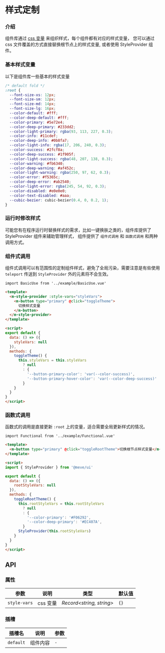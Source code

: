 # 样式定制

### 介绍

组件库通过 [css 变量](https://developer.mozilla.org/zh-CN/docs/Web/CSS/Using_CSS_custom_properties) 来组织样式，每个组件都有对应的样式变量，
您可以通过 css 文件覆盖的方式直接替换根节点上的样式变量, 或者使用 StyleProvider 组件。

### 基本样式变量

以下是组件库一些基本的样式变量

```css
/* default fold */
:root {
  --font-size-xs: 12px;
  --font-size-sm: 12px;
  --font-size-md: 14px;
  --font-size-lg: 16px;
  --color-default: #fff;
  --color-deep-default: #fff;
  --color-primary: #5e72e4;
  --color-deep-primary: #233dd2;
  --color-light-primary: rgba(93, 113, 227, 0.3);
  --color-info: #11cdef;
  --color-deep-info: #0b8fa7;
  --color-light-info: rgba(17, 206, 240, 0.3);
  --color-success: #2fcf8a;
  --color-deep-success: #1f905f;
  --color-light-success: rgba(48, 207, 138, 0.3);
  --color-warning: #fb6340;
  --color-deep-warning: #af452c;
  --color-light-warning: rgba(250, 97, 62, 0.3);
  --color-error: #f5365c;
  --color-deep-error: #ab2540;
  --color-light-error: rgba(245, 54, 92, 0.3);
  --color-disabled: #e0e0e0;
  --color-text-disabled: #aaa;
  --cubic-bezier: cubic-bezier(0.4, 0, 0.2, 1);
}
```

### 运行时修改样式

可能您有在程序运行时替换样式的需求，比如一键换肤之类的，组件库提供了 StyleProvider 组件来辅助管理样式，
组件提供了 `组件式调用` 和 `函数式调用` 和两种调用方式。

### 组件式调用

组件式调用可以有范围性的定制组件样式，避免了全局污染，需要注意是有些使用 `teleport` 传送到  `StyleProvider` 外的元素将不会生效。

```vue
import BasicUse from '../example/BasicUse.vue'
```

```html
<template>
  <m-style-provider :style-vars="styleVars">
    <m-button type="primary" @click="toggleTheme">
      切换样式变量
    </m-button>
  </m-style-provider>
</template>

<script>
export default {
  data: () => ({
    styleVars: null
  }),
  methods: {
    toggleTheme() {
      this.styleVars = this.styleVars
        ? null
        : { 
          '--button-primary-color': 'var(--color-success)',
          '--button-primary-hover-color': 'var(--color-deep-success)'
        }
    }
  }
}
</script>
```

### 函数式调用

函数式的调用是直接更新 `:root` 上的变量，适合需要全局更新样式的情况。

```vue
import Functional from '../example/Functional.vue'
```

```html
<template>
  <m-button type="primary" @click="toggleRootTheme">切换根节点样式变量</m-button>
</template>

<script>
import { StyleProvider } from '@meve/ui'

export default {
  data: () => ({
    rootStyleVars: null
  }),
  methods: {
    toggleRootTheme() {
      this.rootStyleVars = this.rootStyleVars
        ? null
        : {
          '--color-primary': '#F06292',
          '--color-deep-primary': '#EC407A',
        }
      StyleProvider(this.rootStyleVars)
    }
  }
}
</script>
```

## API

### 属性

| 参数 | 说明 | 类型 | 默认值 |
| --- | --- | --- | --- |
| `style-vars` | css 变量 | _Record<string, string>_ | `{}` |

### 插槽

| 插槽名 | 说明 | 参数 |
| --- | --- | --- |
| `default` | 组件内容 | `-` |